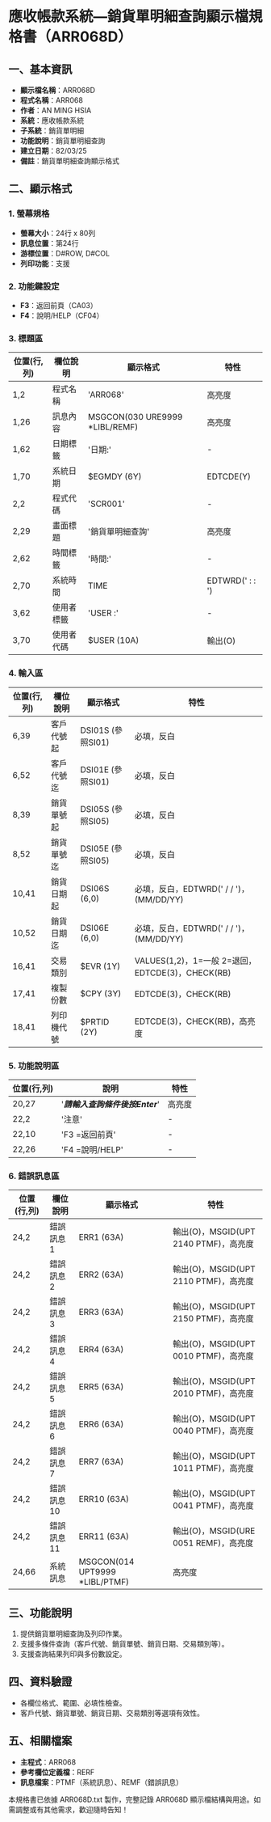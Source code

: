 # 應收帳款系統—銷貨單明細查詢顯示檔規格書（ARR068D）

## 一、基本資訊
- **顯示檔名稱**：ARR068D
- **程式名稱**：ARR068
- **作者**：AN MING HSIA
- **系統**：應收帳款系統
- **子系統**：銷貨單明細
- **功能說明**：銷貨單明細查詢
- **建立日期**：82/03/25
- **備註**：銷貨單明細查詢顯示格式

## 二、顯示格式

### 1. 螢幕規格
- **螢幕大小**：24行 x 80列
- **訊息位置**：第24行
- **游標位置**：D#ROW, D#COL
- **列印功能**：支援

### 2. 功能鍵設定
- **F3**：返回前頁（CA03）
- **F4**：說明/HELP（CF04）

### 3. 標題區
| 位置(行,列) | 欄位說明 | 顯示格式 | 特性 |
|------------|---------|---------|------|
| 1,2 | 程式名稱 | 'ARR068' | 高亮度 |
| 1,26 | 訊息內容 | MSGCON(030 URE9999 *LIBL/REMF) | 高亮度 |
| 1,62 | 日期標籤 | '日期:' | - |
| 1,70 | 系統日期 | $EGMDY (6Y) | EDTCDE(Y) |
| 2,2 | 程式代碼 | 'SCR001' | - |
| 2,29 | 畫面標題 | '銷貨單明細查詢' | 高亮度 |
| 2,62 | 時間標籤 | '時間:' | - |
| 2,70 | 系統時間 | TIME | EDTWRD('  :  :  ') |
| 3,62 | 使用者標籤 | 'USER :' | - |
| 3,70 | 使用者代碼 | $USER (10A) | 輸出(O) |

### 4. 輸入區
| 位置(行,列) | 欄位說明 | 顯示格式 | 特性 |
|------------|---------|---------|------|
| 6,39 | 客戶代號起 | DSI01S (參照SI01) | 必填，反白 |
| 6,52 | 客戶代號迄 | DSI01E (參照SI01) | 必填，反白 |
| 8,39 | 銷貨單號起 | DSI05S (參照SI05) | 必填，反白 |
| 8,52 | 銷貨單號迄 | DSI05E (參照SI05) | 必填，反白 |
| 10,41 | 銷貨日期起 | DSI06S (6,0) | 必填，反白，EDTWRD('  /  /  ')，(MM/DD/YY) |
| 10,52 | 銷貨日期迄 | DSI06E (6,0) | 必填，反白，EDTWRD('  /  /  ')，(MM/DD/YY) |
| 16,41 | 交易類別 | $EVR (1Y) | VALUES(1,2)，1=一般 2=退回，EDTCDE(3)，CHECK(RB) |
| 17,41 | 複製份數 | $CPY (3Y) | EDTCDE(3)，CHECK(RB) |
| 18,41 | 列印機代號 | $PRTID (2Y) | EDTCDE(3)，CHECK(RB)，高亮度 |

### 5. 功能說明區
| 位置(行,列) | 說明 | 特性 |
|------------|------|------|
| 20,27 | '***請輸入查詢條件後按Enter***' | 高亮度 |
| 22,2 | '注意' | - |
| 22,10 | 'F3 =返回前頁' | - |
| 22,26 | 'F4 =說明/HELP' | - |

### 6. 錯誤訊息區
| 位置(行,列) | 欄位說明 | 顯示格式 | 特性 |
|------------|---------|---------|------|
| 24,2 | 錯誤訊息1 | ERR1 (63A) | 輸出(O)，MSGID(UPT 2140 PTMF)，高亮度 |
| 24,2 | 錯誤訊息2 | ERR2 (63A) | 輸出(O)，MSGID(UPT 2110 PTMF)，高亮度 |
| 24,2 | 錯誤訊息3 | ERR3 (63A) | 輸出(O)，MSGID(UPT 2150 PTMF)，高亮度 |
| 24,2 | 錯誤訊息4 | ERR4 (63A) | 輸出(O)，MSGID(UPT 0010 PTMF)，高亮度 |
| 24,2 | 錯誤訊息5 | ERR5 (63A) | 輸出(O)，MSGID(UPT 2010 PTMF)，高亮度 |
| 24,2 | 錯誤訊息6 | ERR6 (63A) | 輸出(O)，MSGID(UPT 0040 PTMF)，高亮度 |
| 24,2 | 錯誤訊息7 | ERR7 (63A) | 輸出(O)，MSGID(UPT 1011 PTMF)，高亮度 |
| 24,2 | 錯誤訊息10 | ERR10 (63A) | 輸出(O)，MSGID(UPT 0041 PTMF)，高亮度 |
| 24,2 | 錯誤訊息11 | ERR11 (63A) | 輸出(O)，MSGID(URE 0051 REMF)，高亮度 |
| 24,66 | 系統訊息 | MSGCON(014 UPT9999 *LIBL/PTMF) | 高亮度 |

## 三、功能說明
1. 提供銷貨單明細查詢及列印作業。
2. 支援多條件查詢（客戶代號、銷貨單號、銷貨日期、交易類別等）。
3. 支援查詢結果列印與多份數設定。

## 四、資料驗證
- 各欄位格式、範圍、必填性檢查。
- 客戶代號、銷貨單號、銷貨日期、交易類別等選項有效性。

## 五、相關檔案
- **主程式**：ARR068
- **參考欄位定義檔**：RERF
- **訊息檔案**：PTMF（系統訊息）、REMF（錯誤訊息）

本規格書已依據 ARR068D.txt 製作，完整記錄 ARR068D 顯示檔結構與用途。如需調整或有其他需求，歡迎隨時告知！ 
